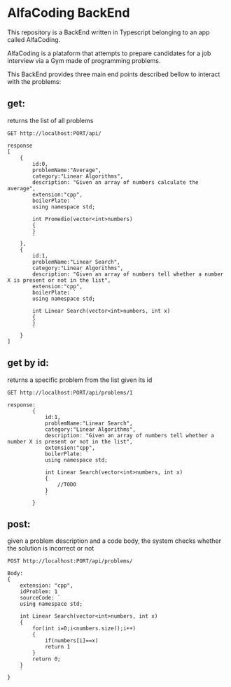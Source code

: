 # AlfaCoding BackEnd
This repository is a BackEnd written in Typescript belonging to an app called AlfaCoding.

AlfaCoding is a plataform that attempts to prepare candidates for a job interview via a Gym made of programming problems.

This BackEnd provides three main end points described bellow to interact with the problems:

## get:
returns the list of all problems
```
GET http://localhost:PORT/api/

response
[
    {
        id:0,
        problemName:"Average",
        category:"Linear Algorithms",
        description: "Given an array of numbers calculate the average",        
        extension:"cpp",
        boilerPlate: `
        using namespace std;

        int Promedio(vector<int>numbers)
        {
        }
        `
    },
    {
        id:1,
        problemName:"Linear Search",
        category:"Linear Algorithms",
        description: "Given an array of numbers tell whether a number X is present or not in the list",        
        extension:"cpp",
        boilerPlate: `
        using namespace std;

        int Linear Search(vector<int>numbers, int x)
        {
        }
        `
    }
]

```

## get by id:
returns a specific problem from the list given its id
```
GET http://localhost:PORT/api/problems/1

response:
        {
            id:1,
            problemName:"Linear Search",
            category:"Linear Algorithms",
            description: "Given an array of numbers tell whether a number X is present or not in the list",        
            extension:"cpp",
            boilerPlate: `
            using namespace std;

            int Linear Search(vector<int>numbers, int x)
            {
                //TODO
            }
            `
        }
```

## post:
given a problem description and a code body, the system checks whether the solution is incorrect or not

```
POST http://localhost:PORT/api/problems/

Body:
{
    extension: "cpp",
    idProblem: 1
    sourceCode: `
    using namespace std;

    int Linear Search(vector<int>numbers, int x)
    {
        for(int i=0;i<numbers.size();i++)
        {
            if(numbers[i]==x)
            return 1
        }
        return 0;
    }
    `
}
```